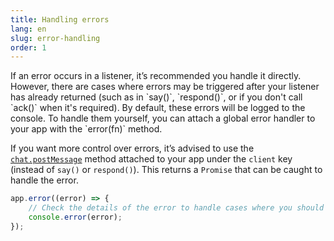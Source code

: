 ```yaml
---
title: Handling errors
lang: en
slug: error-handling
order: 1
---
```


<div class="section-content">
If an error occurs in a listener, it’s recommended you handle it directly. However, there are cases where errors may be triggered after your listener has already returned (such as in `say()`, `respond()`, or if you don't call `ack()` when it's required). By default, these errors will be logged to the console. To handle them yourself, you can attach a global error handler to your app with the `error(fn)` method.

If you want more control over errors, it’s advised to use the [`chat.postMessage`](https://api.slack.com/methods/chat.postMessage) method attached to your app under the `client` key (instead of `say()` or `respond()`). This returns a `Promise` that can be caught to handle the error.
</div>

```javascript
app.error((error) => {
	// Check the details of the error to handle cases where you should retry sending a message or stop the app
	console.error(error);
});
```